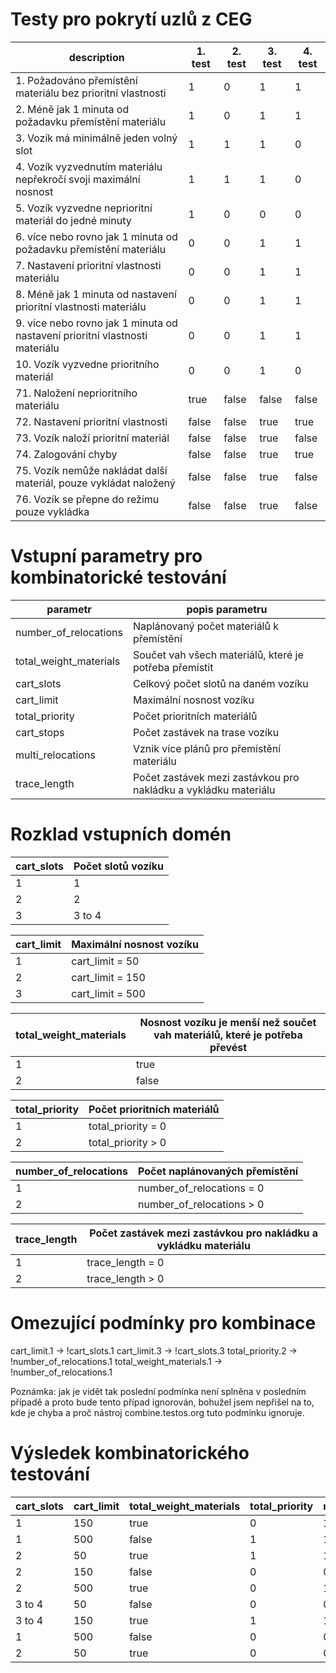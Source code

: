 
# Testy pro pokrytí uzlů z CEG

| description                                                                  | 1. test | 2. test | 3. test | 4. test |
| ---------------------------------------------------------------------------- | ------- | ------- | ------- | ------- |
| 1. Požadováno přemístění materiálu bez prioritní vlastnosti                  | 1       | 0       | 1       | 1       |
| 2. Méně jak 1 minuta od požadavku přemístění materiálu                       | 1       | 0       | 1       | 1       |
| 3. Vozík má minimálně jeden volný slot                                       | 1       | 1       | 1       | 0       |
| 4. Vozík vyzvednutím materiálu nepřekročí svoji maximální nosnost            | 1       | 1       | 1       | 0       |
| 5. Vozík vyzvedne neprioritní materiál do jedné minuty                       | 1       | 0       | 0       | 0       |
| 6. více nebo rovno jak 1 minuta od požadavku přemístění materiálu            | 0       | 0       | 1       | 1       |
| 7. Nastavení prioritní vlastnosti materiálu                                  | 0       | 0       | 1       | 1       |
| 8. Méně jak 1 minuta od nastavení prioritní vlastnosti materiálu             | 0       | 0       | 1       | 1       |
| 9. více nebo rovno jak 1 minuta od nastavení prioritní vlastnosti materiálu  | 0       | 0       | 1       | 1       |
| 10. Vozík vyzvedne prioritního materiál                                      | 0       | 0       | 1       | 0       |
| 71. Naložení neprioritního materiálu                                         | true    | false   | false   | false   |
| 72. Nastavení prioritní vlastnosti                                           | false   | false   | true    | true    |
| 73. Vozík naloží prioritní materiál                                          | false   | false   | true    | false   |
| 74. Zalogování chyby                                                         | false   | false   | true    | true    |
| 75. Vozík nemůže nakládat další materiál, pouze vykládat naložený            | false   | false   | true    | false   |
| 76. Vozík se přepne do režimu pouze vykládka                                 | false   | false   | true    | false   |




# Vstupní parametry pro kombinatorické testování

| parametr                | popis parametru                                                 |
| ----------------------- | --------------------------------------------------------------- |
| number_of_relocations   | Naplánovaný počet materiálů k přemístění                        |
| total_weight_materials  | Součet vah všech materiálů, které je potřeba přemístit          |
| cart_slots              | Celkový počet slotů na daném vozíku                             |
| cart_limit              | Maximální nosnost vozíku                                        |
| total_priority          | Počet prioritních materiálů                                     |
| cart_stops              | Počet zastávek na trase vozíku                                  |
| multi_relocations       | Vznik více plánů pro přemístění materiálu                       |
| trace_length            | Počet zastávek mezi zastávkou pro nakládku a vykládku materiálu |

# Rozklad vstupních domén

| cart_slots | Počet slotů vozíku |
| ---------- | ------------------ |
| 1          | 1                  |
| 2          | 2                  |
| 3          | 3 to 4             |

| cart_limit | Maximální nosnost vozíku |
| ---------- | ------------------------ |
| 1          | cart_limit = 50          |
| 2          | cart_limit = 150         |
| 3          | cart_limit = 500         |

| total_weight_materials | Nosnost vozíku je menší než součet vah materiálů, které je potřeba převést |
| ---------------------- | -------------------------------------------------------------------------- |
| 1                      | true                                                                       |
| 2                      | false                                                                      |

| total_priority | Počet prioritních materiálů |
| -------------- | --------------------------- |
| 1              | total_priority = 0          |
| 2              | total_priority > 0          |


| number_of_relocations | Počet naplánovaných přemístění |
| --------------------- | ------------------------------ |
| 1                     | number_of_relocations = 0      |
| 2                     | number_of_relocations > 0      |


| trace_length           | Počet zastávek mezi zastávkou pro nakládku a vykládku materiálu |
| ---------------------- | --------------------------------------------------------------- |
| 1                      | trace_length = 0                                                |
| 2                      | trace_length > 0                                                |



# Omezující podmínky pro kombinace

cart_limit.1 -> !cart_slots.1
cart_limit.3 -> !cart_slots.3
total_priority.2 -> !number_of_relocations.1
total_weight_materials.1 -> !number_of_relocations.1

Poznámka: jak je vidět tak poslední podmínka není splněna v posledním případě a proto bude tento případ ignorován, bohužel jsem nepřišel na to, kde je chyba a proč nástroj combine.testos.org tuto podmínku ignoruje.

# Výsledek kombinatorického testování

| cart_slots | cart_limit | total_weight_materials | total_priority | number_of_relocations | trace_length |
|------------|------------|------------------------|----------------|-----------------------|--------------|
| 1          | 150        | true                   | 0              | 1                     | 0            |
| 1          | 500        | false                  | 1              | 1                     | 1            |
| 2          | 50         | true                   | 1              | 1                     | 0            |
| 2          | 150        | false                  | 0              | 0                     | 1            |
| 2          | 500        | true                   | 0              | 1                     | 0            |
| 3 to 4     | 50         | false                  | 0              | 0                     | 0            |
| 3 to 4     | 150        | true                   | 1              | 1                     | 1            |
| 1          | 500        | false                  | 0              | 0                     | 0            |
| 2          | 50         | true                   | 0              | 0                     | 1            |